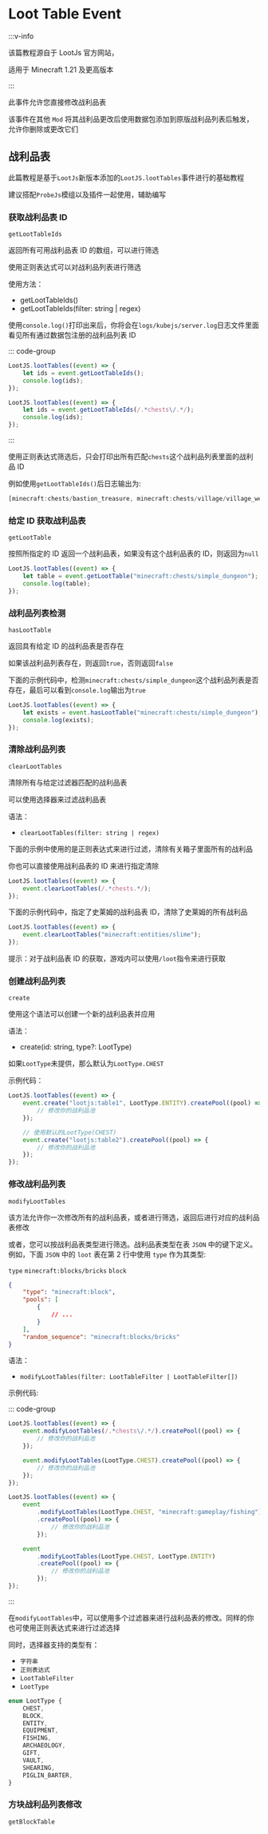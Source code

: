 # Loot Table Event

:::v-info

该篇教程源自于 LootJs 官方网站，

适用于 Minecraft 1.21 及更高版本

:::

此事件允许您直接修改战利品表

该事件在其他 `Mod` 将其战利品更改后使用数据包添加到原版战利品列表后触发，允许你删除或更改它们

## 战利品表

此篇教程是基于`LootJs`新版本添加的`LootJS.lootTables`事件进行的基础教程

建议搭配`ProbeJs`模组以及插件一起使用，辅助编写

### 获取战利品表 ID

`getLootTableIds`

返回所有可用战利品表 ID 的数组，可以进行筛选

使用正则表达式可以对战利品列表进行筛选

使用方法：

-   getLootTableIds()
-   getLootTableIds(filter: string | regex)

使用`console.log()`打印出来后，你将会在`logs/kubejs/server.log`日志文件里面看见所有通过数据包注册的战利品列表 ID

::: code-group

```js [无筛选]
LootJS.lootTables((event) => {
	let ids = event.getLootTableIds();
	console.log(ids);
});
```

```js [使用正则表达式筛选]
LootJS.lootTables((event) => {
	let ids = event.getLootTableIds(/.*chests\/.*/);
	console.log(ids);
});
```

:::

使用正则表达式筛选后，只会打印出所有匹配`chests`这个战利品列表里面的战利品 ID

例如使用`getLootTableIds()`后日志输出为:

```js
[minecraft:chests/bastion_treasure, minecraft:chests/village/village_weaponsmith, minecraft:chests/ruined_portal, minecraft:chests/trial_chambers/reward_ominous_rare, minecraft:chests/shipwreck_supply, minecraft:chests/stronghold_corridor, minecraft:chests/bastion_other, minecraft:chests/trial_chambers/reward_unique, minecraft:chests/village/village_fletcher, minecraft:chests/ancient_city_ice_box, minecraft:chests/village/village_cartographer, minecraft:chests/simple_dungeon, minecraft:chests/village/village_savanna_house, minecraft:chests/village/village_plains_house, minecraft:chests/village/village_taiga_house, minecraft:chests/nether_bridge, minecraft:chests/trial_chambers/intersection_barrel, minecraft:chests/trial_chambers/reward_ominous_unique, minecraft:chests/underwater_ruin_small, minecraft:chests/trial_chambers/reward_ominous_common, minecraft:chests/igloo_chest, minecraft:chests/village/village_armorer, minecraft:chests/village/village_mason, minecraft:chests/trial_chambers/intersection, minecraft:chests/trial_chambers/reward, minecraft:chests/buried_treasure, minecraft:chests/bastion_hoglin_stable, minecraft:chests/ancient_city, minecraft:chests/abandoned_mineshaft, minecraft:chests/trial_chambers/entrance, minecraft:chests/stronghold_crossing, minecraft:chests/village/village_fisher, minecraft:chests/village/village_butcher, minecraft:chests/shipwreck_treasure, minecraft:chests/village/village_toolsmith, minecraft:chests/village/village_temple, minecraft:chests/jungle_temple, minecraft:chests/desert_pyramid, minecraft:chests/trial_chambers/corridor, minecraft:chests/trial_chambers/reward_rare, minecraft:chests/village/village_desert_house, minecraft:chests/pillager_outpost, minecraft:chests/stronghold_library, minecraft:chests/shipwreck_map, minecraft:chests/underwater_ruin_big, minecraft:chests/trial_chambers/supply, minecraft:chests/village/village_shepherd, minecraft:chests/jungle_temple_dispenser, minecraft:chests/woodland_mansion, minecraft:chests/village/village_snowy_house, minecraft:chests/end_city_treasure, minecraft:chests/trial_chambers/reward_ominous, minecraft:chests/village/village_tannery, minecraft:chests/spawn_bonus_chest, minecraft:chests/bastion_bridge, minecraft:chests/trial_chambers/reward_common] [java.util.ArrayList]
```

### 给定 ID 获取战利品表

`getLootTable`

按照所指定的 ID 返回一个战利品表，如果没有这个战利品表的 ID，则返回为`null`

```js
LootJS.lootTables((event) => {
	let table = event.getLootTable("minecraft:chests/simple_dungeon");
	console.log(table);
});
```

### 战利品列表检测

`hasLootTable`

返回具有给定 ID 的战利品表是否存在

如果该战利品列表存在，则返回`true`，否则返回`false`

下面的示例代码中，检测`minecraft:chests/simple_dungeon`这个战利品列表是否存在，最后可以看到`console.log`输出为`true`

```js
LootJS.lootTables((event) => {
	let exists = event.hasLootTable("minecraft:chests/simple_dungeon");
	console.log(exists);
});
```

### 清除战利品列表

`clearLootTables`

清除所有与给定过滤器匹配的战利品表

可以使用选择器来过滤战利品表

语法：

-   `clearLootTables(filter: string | regex)`

下面的示例中使用的是正则表达式来进行过滤，清除有关箱子里面所有的战利品

你也可以直接使用战利品表的 ID 来进行指定清除

```js
LootJS.lootTables((event) => {
	event.clearLootTables(/.*chests.*/);
});
```

下面的示例代码中，指定了史莱姆的战利品表 ID，清除了史莱姆的所有战利品

```js
LootJS.lootTables((event) => {
	event.clearLootTables("minecraft:entities/slime");
});
```

提示：对于战利品表 ID 的获取，游戏内可以使用`/loot`指令来进行获取

### 创建战利品列表

`create`

使用这个语法可以创建一个新的战利品表并应用

语法：

-   create(id: string, type?: LootType)

如果`LootType`未提供，那么默认为`LootType.CHEST`

示例代码：

```js
LootJS.lootTables((event) => {
	event.create("lootjs:table1", LootType.ENTITY).createPool((pool) => {
		// 修改你的战利品池
	});

	// 使用默认的LootType(CHEST)
	event.create("lootjs:table2").createPool((pool) => {
		// 修改你的战利品池
	});
});
```

### 修改战利品列表

`modifyLootTables`

该方法允许你一次修改所有的战利品表，或者进行筛选，返回后进行对应的战利品表修改

或者，您可以按战利品表类型进行筛选。战利品表类型在表 `JSON` 中的键下定义。例如，下面 `JSON` 中的 `loot` 表在第 2 行中使用 `type` 作为其类型:

`type` `minecraft:blocks/bricks` `block`

```json
{
	"type": "minecraft:block",
	"pools": [
		{
			// ...
		}
	],
	"random_sequence": "minecraft:blocks/bricks"
}
```

语法：

-   `modifyLootTables(filter: LootTableFilter | LootTableFilter[])`

示例代码:

::: code-group

```js [单项选择器]
LootJS.lootTables((event) => {
	event.modifyLootTables(/.*chests\/.*/).createPool((pool) => {
		// 修改你的战利品池
	});

	event.modifyLootTables(LootType.CHEST).createPool((pool) => {
		// 修改你的战利品池
	});
});
```

```js [多选择器]
LootJS.lootTables((event) => {
	event
		.modifyLootTables(LootType.CHEST, "minecraft:gameplay/fishing")
		.createPool((pool) => {
			// 修改你的战利品池
		});

	event
		.modifyLootTables(LootType.CHEST, LootType.ENTITY)
		.createPool((pool) => {
			// 修改你的战利品池
		});
});
```

:::

在`modifyLootTables`中，可以使用多个过滤器来进行战利品表的修改。同样的你也可使用正则表达式来进行过滤选择

同时，选择器支持的类型有：

-   `字符串`
-   `正则表达式`
-   `LootTableFilter`
-   `LootType`


```ts
enum LootType {
    CHEST,
    BLOCK,
    ENTITY,
    EQUIPMENT,
    FISHING,
    ARCHAEOLOGY,
    GIFT,
    VAULT,
    SHEARING,
    PIGLIN_BARTER,
}
```

### 方块战利品列表修改

`getBlockTable`

